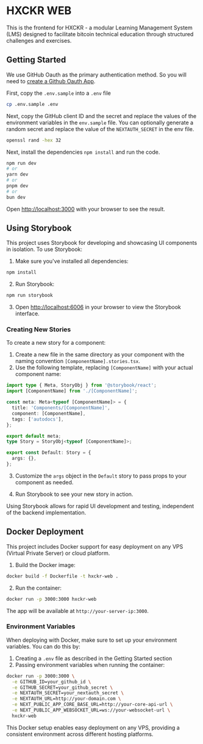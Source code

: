 # HXCKR WEB

This is the frontend for HXCKR - a modular Learning Management System (LMS) designed to facilitate bitcoin technical education through structured challenges and exercises.

## Getting Started

We use GitHub Oauth as the primary authentication method. So you will need to [create a Github Oauth App](https://docs.github.com/en/developers/apps/building-oauth-apps/creating-an-oauth-app).

First, copy the `.env.sample` into a `.env` file

```bash
cp .env.sample .env
```

Next, copy the GitHub client ID and the secret and replace the values of the environment variables in the `env.sample` file.
You can optionally generate a random secret and replace the value of the `NEXTAUTH_SECRET` in the env file.

```bash
openssl rand -hex 32
```

Next, install the dependencies `npm install` and run the code.

```bash
npm run dev
# or
yarn dev
# or
pnpm dev
# or
bun dev
```

Open [http://localhost:3000](http://localhost:3000) with your browser to see the result.

## Using Storybook

This project uses Storybook for developing and showcasing UI components in isolation. To use Storybook:

1. Make sure you've installed all dependencies:

```bash
npm install
```

2. Run Storybook:

```bash
npm run storybook
```

3. Open [http://localhost:6006](http://localhost:6006) in your browser to view the Storybook interface.

### Creating New Stories

To create a new story for a component:

1. Create a new file in the same directory as your component with the naming convention `[ComponentName].stories.tsx`.
2. Use the following template, replacing `[ComponentName]` with your actual component name:

```typescript
import type { Meta, StoryObj } from '@storybook/react';
import [ComponentName] from './[ComponentName]';

const meta: Meta<typeof [ComponentName]> = {
  title: 'Components/[ComponentName]',
  component: [ComponentName],
  tags: ['autodocs'],
};

export default meta;
type Story = StoryObj<typeof [ComponentName]>;

export const Default: Story = {
  args: {},
};
```

3. Customize the `args` object in the `Default` story to pass props to your component as needed.

4. Run Storybook to see your new story in action.

Using Storybook allows for rapid UI development and testing, independent of the backend implementation.

## Docker Deployment

This project includes Docker support for easy deployment on any VPS (Virtual Private Server) or cloud platform.

1. Build the Docker image:

```bash
docker build -f Dockerfile -t hxckr-web .
```

2. Run the container:

```bash
docker run -p 3000:3000 hxckr-web
```

The app will be available at `http://your-server-ip:3000`.

### Environment Variables

When deploying with Docker, make sure to set up your environment variables. You can do this by:

1. Creating a `.env` file as described in the Getting Started section
2. Passing environment variables when running the container:

```bash
docker run -p 3000:3000 \
  -e GITHUB_ID=your_github_id \
  -e GITHUB_SECRET=your_github_secret \
  -e NEXTAUTH_SECRET=your_nextauth_secret \
  -e NEXTAUTH_URL=http://your-domain.com \
  -e NEXT_PUBLIC_APP_CORE_BASE_URL=http://your-core-api-url \
  -e NEXT_PUBLIC_APP_WEBSOCKET_URL=ws://your-websocket-url \
  hxckr-web
```

This Docker setup enables easy deployment on any VPS, providing a consistent environment across different hosting platforms.

